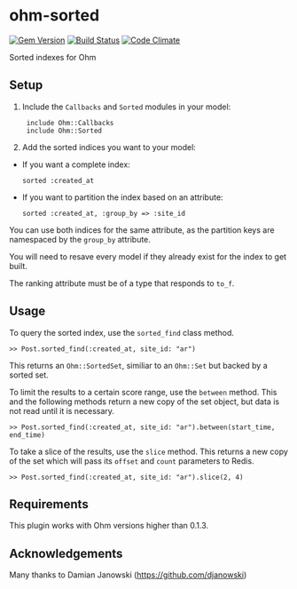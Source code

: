 ohm-sorted
==========

[![Gem Version](https://badge.fury.io/rb/ohm-sorted.png)](http://badge.fury.io/rb/ohm-sorted)
[![Build Status](https://travis-ci.org/educabilia/ohm-sorted.png?branch=master)](https://travis-ci.org/educabilia/ohm-sorted)
[![Code Climate](https://codeclimate.com/github/educabilia/ohm-sorted.png)](https://codeclimate.com/github/educabilia/ohm-sorted)

Sorted indexes for Ohm


Setup
-----

1. Include the `Callbacks` and `Sorted` modules in your model:

		include Ohm::Callbacks 
		include Ohm::Sorted

2. Add the sorted indices you want to your model:

  - If you want a complete index:

        sorted :created_at

  - If you want to partition the index based on an attribute:

        sorted :created_at, :group_by => :site_id


You can use both indices for the same attribute, as the partition keys are
namespaced by the `group_by` attribute.

You will need to resave every model if they already exist for the index to get
built.

The ranking attribute must be of a type that responds to `to_f`.


Usage
-----

To query the sorted index, use the `sorted_find` class method.

    >> Post.sorted_find(:created_at, site_id: "ar")

This returns an `Ohm::SortedSet`, similiar to an `Ohm::Set` but backed by a sorted
set.

To limit the results to a certain score range, use the `between` method.
This and the following methods return a new copy of the set object, but data
is not read until it is necessary.

    >> Post.sorted_find(:created_at, site_id: "ar").between(start_time, end_time)

To take a slice of the results, use the `slice` method. This returns a new copy
of the set which will pass its `offset` and `count` parameters to Redis.

    >> Post.sorted_find(:created_at, site_id: "ar").slice(2, 4)


Requirements
------------

This plugin works with Ohm versions higher than 0.1.3.


Acknowledgements
----------------

Many thanks to Damian Janowski (https://github.com/djanowski)
